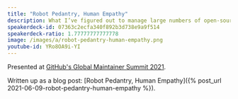 ```yaml
---
title: "Robot Pedantry, Human Empathy"
description: What I’ve figured out to manage large numbers of open-source contributions pleasantly and efficiently.
speakerdeck-id: 07363c2ecfa340f892b3d738e9a9f514
speakerdeck-ratio: 1.77777777777778
image: /images/a/robot-pedantry-human-empathy.png
youtube-id: YRo8OA9i-YI
---
```

Presented at [GitHub's Global Maintainer Summit 2021](https://github.blog/2021-04-06-announcing-the-global-maintainer-summit/).

Written up as a blog post: [Robot Pedantry, Human Empathy]({% post_url 2021-06-09-robot-pedantry-human-empathy %}).
